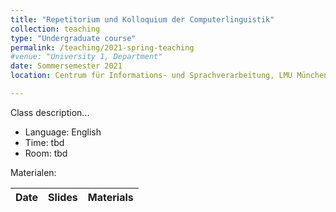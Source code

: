 ```yaml
---
title: "Repetitorium und Kolloquium der Computerlinguistik"
collection: teaching
type: "Undergraduate course"
permalink: /teaching/2021-spring-teaching
#venue: "University 1, Department"
date: Sommersemester 2021
location: Centrum für Informations- und Sprachverarbeitung, LMU München

---
```


Class  description...


- Language: English
- Time: tbd
- Room: tbd

Materialen:

| Date | Slides | Materials
|-----------------------------|:--------------------------------:|:-------------------------------------------------------------------|


